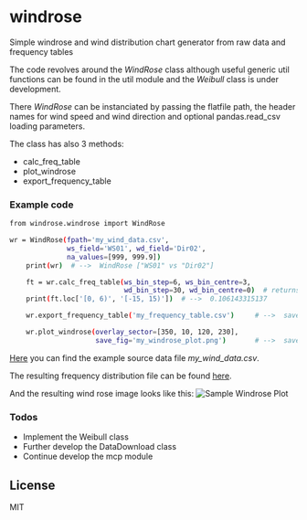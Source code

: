 # windrose
Simple windrose and wind distribution chart generator from raw data and frequency tables

The code revolves around the *WindRose* class although useful generic util functions can be found in the util module and the *Weibull* class is under development.

There *WindRose* can be instanciated by passing the flatfile path, the header names for wind speed and wind direction and optional pandas.read_csv loading parameters.

The class has also 3 methods:
- calc_freq_table
- plot_windrose
- export_frequency_table

### Example code
```sh
from windrose.windrose import WindRose

wr = WindRose(fpath='my_wind_data.csv', 
              ws_field='WS01', wd_field='Dir02', 
              na_values=[999, 999.9])
    print(wr)  # -->  WindRose ["WS01" vs "Dir02"]

    ft = wr.calc_freq_table(ws_bin_step=6, ws_bin_centre=3,
                            wd_bin_step=30, wd_bin_centre=0)  # returns a pandas DataFrame
    print(ft.loc['[0, 6)', '[-15, 15)'])  # -->  0.106143315137

    wr.export_frequency_table('my_frequency_table.csv')     # -->  saves the data as csv

    wr.plot_windrose(overlay_sector=[350, 10, 120, 230],
                     save_fig='my_windrose_plot.png')       # -->  saves the plot as image
```
[Here](https://github.com/gabrielecalvo/windrose/raw/master/docs/my_wind_data.csv "sample source file") you can find the example source data file *my_wind_data.csv*.

The resulting frequency distribution file can be found [here](https://github.com/gabrielecalvo/windrose/raw/master/docs/my_frequency_table.csv "sample frequency distribution output"). 

And the resulting wind rose image looks like this:
![Sample Windrose Plot](https://github.com/gabrielecalvo/windrose/raw/master/docs/my_windrose_plot.png?raw=true)

### Todos
 - Implement the Weibull class
 - Further develop the DataDownload class
 - Continue develop the mcp module

License
----
MIT